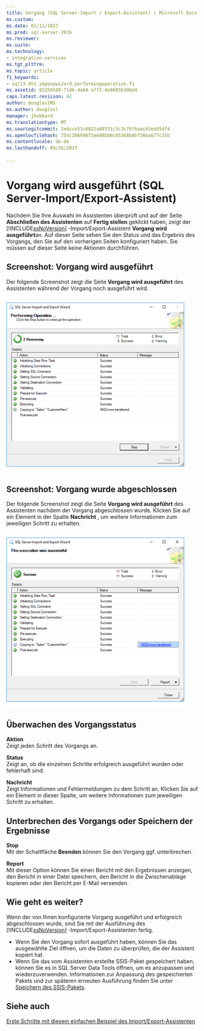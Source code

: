 ```yaml
---
title: Vorgang (SQL Server-Import / Export-Assistent) | Microsoft Docs
ms.custom: 
ms.date: 01/11/2017
ms.prod: sql-server-2016
ms.reviewer: 
ms.suite: 
ms.technology:
- integration-services
ms.tgt_pltfrm: 
ms.topic: article
f1_keywords:
- sql13.dts.impexpwizard.performingoperation.f1
ms.assetid: 83259509-71d6-4a64-a7f2-4e9603b30bd4
caps.latest.revision: 42
author: douglaslMS
ms.author: douglasl
manager: jhubbard
ms.translationtype: MT
ms.sourcegitcommit: 2edcce51c6822a89151c3c3c76fbaacb5edd54f4
ms.openlocfilehash: 75dc26699071ee88bb0c05368b4bf36ba677c35b
ms.contentlocale: de-de
ms.lasthandoff: 09/26/2017

---
```

# <a name="performing-operation-sql-server-import-and-export-wizard"></a>Vorgang wird ausgeführt (SQL Server-Import/Export-Assistent)
Nachdem Sie Ihre Auswahl im Assistenten überprüft und auf der Seite **Abschließen des Assistenten** auf **Fertig stellen** geklickt haben, zeigt der [!INCLUDE[ssNoVersion](../../includes/ssnoversion-md.md)] -Import/Export-Assistent **Vorgang wird ausgeführt**an. Auf dieser Seite sehen Sie den Status und das Ergebnis des Vorgangs, den Sie auf den vorherigen Seiten konfiguriert haben. Sie müssen auf dieser Seite keine Aktionen durchführen.

## <a name="screen-shot---operation-in-progress"></a>Screenshot: Vorgang wird ausgeführt 
 Der folgende Screenshot zeigt die Seite **Vorgang wird ausgeführt** des Assistenten während der Vorgang noch ausgeführt wird.  
  
 ![Performing Vorgang auf der Seite des Import / Export-Assistenten](../../integration-services/import-export-data/media/performing-operation1.png "Performing Vorgang auf der Seite des Import / Export-Assistenten")  

## <a name="screen-shot---operation-completed"></a>Screenshot: Vorgang wurde abgeschlossen 
 Der folgende Screenshot zeigt die Seite **Vorgang wird ausgeführt** des Assistenten nachdem der Vorgang abgeschlossen wurde. Klicken Sie auf ein Element in der Spalte **Nachricht** , um weitere Informationen zum jeweiligen Schritt zu erhalten.  
  
 ![Performing Vorgang auf der Seite des Import / Export-Assistenten](../../integration-services/import-export-data/media/performing-operation2.png "Performing Vorgang auf der Seite des Import / Export-Assistenten")  
  
## <a name="watch-the-progress-of-the-operation"></a>Überwachen des Vorgangsstatus
 **Aktion**  
 Zeigt jeden Schritt des Vorgangs an.  
  
 **Status**  
 Zeigt an, ob die einzelnen Schritte erfolgreich ausgeführt wurden oder fehlerhaft sind.  
  
 **Nachricht**  
 Zeigt Informationen und Fehlermeldungen zu dem Schritt an. Klicken Sie auf ein Element in dieser Spalte, um weitere Informationen zum jeweiligen Schritt zu erhalten.

## <a name="interrupt-the-operation-or-save-the-results"></a>Unterbrechen des Vorgangs oder Speichern der Ergebnisse
 **Stop**  
 Mit der Schaltfläche **Beenden** können Sie den Vorgang ggf. unterbrechen.  
  
 **Report**  
 Mit dieser Option können Sie einen Bericht mit den Ergebnissen anzeigen, den Bericht in einer Datei speichern, den Bericht in die Zwischenablage kopieren oder den Bericht per E-Mail versenden.  
  
## <a name="whats-next"></a>Wie geht es weiter?  
 Wenn der von Ihnen konfigurierte Vorgang ausgeführt und erfolgreich abgeschlossen wurde, sind Sie mit der Ausführung des [!INCLUDE[ssNoVersion](../../includes/ssnoversion-md.md)] -Import/Export-Assistenten fertig.  
-   Wenn Sie den Vorgang sofort ausgeführt haben, können Sie das ausgewählte Ziel öffnen, um die Daten zu überprüfen, die der Assistent kopiert hat.  
-   Wenn Sie das vom Assistenten erstellte SSIS-Paket gespeichert haben, können Sie es in SQL Server Data Tools öffnen, um es anzupassen und wiederzuverwenden. Informationen zur Anpassung des gespeicherten Pakets und zur späteren erneuten Ausführung finden Sie unter [Speichern des SSIS-Pakets](../../integration-services/import-export-data/save-ssis-package-sql-server-import-and-export-wizard.md).

## <a name="see-also"></a>Siehe auch
[Erste Schritte mit diesem einfachen Beispiel des Import/Export-Assistenten](../../integration-services/import-export-data/get-started-with-this-simple-example-of-the-import-and-export-wizard.md)



